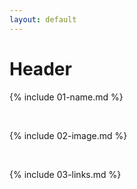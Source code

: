```yaml
---
layout: default
---
```

# Header
{% include 01-name.md %}

<br>

{% include 02-image.md %}

<br>

{% include 03-links.md %}

